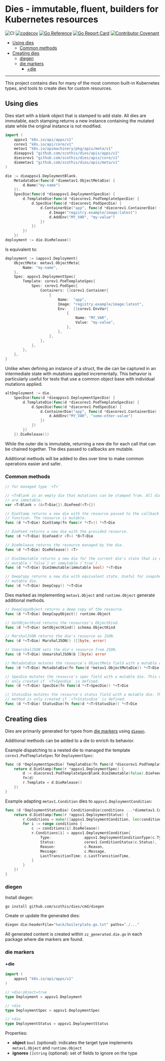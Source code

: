 # Dies - immutable, fluent, builders for Kubernetes resources <!-- omit in toc -->

![CI](https://github.com/scothis/dies/workflows/CI/badge.svg?branch=main)
[![codecov](https://codecov.io/gh/scothis/dies/branch/main/graph/badge.svg?token=vyXLcPBdV3)](https://codecov.io/gh/scothis/dies)
[![Go Reference](https://pkg.go.dev/badge/github.com/scothis/dies.svg)](https://pkg.go.dev/github.com/scothis/dies)
[![Go Report Card](https://goreportcard.com/badge/github.com/scothis/dies)](https://goreportcard.com/report/github.com/scothis/dies)
[![Contributor Covenant](https://img.shields.io/badge/Contributor%20Covenant-2.1-4baaaa.svg)](CODE_OF_CONDUCT.md)

- [Using dies](#using-dies)
	- [Common methods](#common-methods)
- [Creating dies](#creating-dies)
	- [diegen](#diegen)
	- [die markers](#die-markers)
		- [+die](#die)

---

This project contains dies for many of the most common built-in Kubernetes types, and tools to create dies for custom resources.

## Using dies

Dies start with a blank object that is stamped to add state. All dies are immutable, each stamping returns a new instance containing the mutated state while the original instance is not modified.

```go
import (
	appsv1 "k8s.io/api/apps/v1"
	corev1 "k8s.io/api/core/v1"
	metav1 "k8s.io/apimachinery/pkg/apis/meta/v1"
	dieappsv1 "github.com/scothis/dies/apis/apps/v1"
	diecorev1 "github.com/scothis/dies/apis/core/v1"
	diemetav1 "github.com/scothis/dies/apis/meta/v1"
)
```

```go
die := dieappsv1.DeploymentBlank.
	MetadataDie(func(d *diemetav1.ObjectMetaDie) {
		d.Name("my-name")
	}).
	SpecDie(func(d *dieappsv1.DeploymentSpecDie) {
		d.TemplateDie(func(d *diecorev1.PodTemplateSpecDie) {
			d.SpecDie(func(d *diecorev1.PodSpecDie) {
				d.ContainerDie("app", func(d *diecorev1.ContainerDie) {
					d.Image("registry.example/image:latest")
					d.AddEnv("MY_VAR", "my-value")
				})
			})
		})
	})
deployment := die.DieRelease()
```

Is equivalent to:

```go
deployment := &appsv1.Deployment{
	ObjectMeta: metav1.ObjectMeta{
		Name: "my-name",
	},
	Spec: appsv1.DeploymentSpec{
		Template: corev1.PodTemplateSpec{
			Spec: corev1.PodSpec{
				Containers: []corev1.Container{
					{
						Name:  "app",
						Image: "registry.example/image:latest",
						Env:   []corev1.EnvVar{
							{
								Name: "MY_VAR",
								Value: "my-value",
							},
						},
					},
				},
			},
		},
	},
}
```

Unlike when defining an instance of a struct, the die can be captured in an intermediate state with mutations applied incrementally. This behavior is particularly useful for tests that use a common object base with individual mutations applied.

```go
altDeployment := die.
	SpecDie(func(d *dieappsv1.DeploymentSpecDie) {
		d.TemplateDie(func(d *diecorev1.PodTemplateSpecDie) {
			d.SpecDie(func(d *diecorev1.PodSpecDie) {
				d.ContainerDie("app", func(d *diecorev1.ContainerDie) {
					d.AddEnv("MY_VAR", "some-other-value")
				})
			})
		})
	}).DieRelease())
```

While the outer die is immutable, returning a new die for each call that can be chained together. The dies passed to callbacks are mutable.

Additional methods will be added to dies over time to make common operations easier and safer.

### Common methods

```go
// for managed type `<T>`

// <T>Blank is an empty die that mutations can be stamped from. All die blanks
// are immutable.
var <T>Blank = (&<T>Die{}).DieFeed(<T>{})

// DieStamp returns a new die with the resource passed to the callback
// function. The resource is mutable.
func (d *<T>Die) DieStamp(fn func(r *<T>)) *<T>Die

// DieFeed returns a new die with the provided resource.
func (d *<T>Die) DieFeed(r <T>) *D<T>Die

// DieRelease returns the resource managed by the die.
func (d *<T>Die) DieRelease() <T>

// DieImmutable returns a new die for the current die's state that is either
// mutable (`false`) or immutable (`true`). 
func (d *<T>Die) DieImmutable(immutable bool) *<T>Die

// DeepCopy returns a new die with equivalent state. Useful for snapshotting a
// mutable die.
func (d *<T>Die) DeepCopy() *<T>Die
```

Dies marked as implementing `metav1.Object` and `runtime.Object`  generate
additional methods.

```go
// DeepCopyObject returns a deep copy of the resource.
func (d *<T>Die) DeepCopyObject() runtime.Object

// GetObjectKind returns the resources's ObjectKind.
func (d *<T>Die) GetObjectKind() schema.ObjectKind

// MarshalJSON returns the die's resource as JSON.
func (d *<T>Die) MarshalJSON() ([]byte, error)

// UnmarshalJSON sets the die's resource from JSON.
func (d *<T>Die) UnmarshalJSON(b []byte) error

// MetadataDie mutates the resource's ObjectMeta field with a mutable die.
func (d *<T>Die) MetadataDie(fn func(d *metav1.ObjectMetaDie)) *<T>Die

// SpecDie mutates the resource's spec field with a mutable die. This method is
// only created if `<T>SpecDie` is defined.
func (d *<T>Die) SpecDie(fn func(d *<T>SpecDie)) *<T>Die

// StatusDie mutates the resource's status field with a mutable die. This
// method is only created if `<T>StatusDie` is defined.
func (d *<T>Die) StatusDie(fn func(d *<T>StatusDie)) *<T>Die
```

## Creating dies

Dies are primarily generated for types from [die markers](#die-markers) using
[`diegen`](#diegen).

Additional methods can be added to a die to enrich its behavior.

Example dispatching to a nested die to managed the template
`corev1.PodTemplateSpec` for `DeploymentSpec`:

```go
func (d *DeploymentSpecDie) TemplateDie(fn func(d *diecorev1.PodTemplateSpecDie)) *DeploymentSpecDie {
	return d.DieStamp(func(r *appsv1.DeploymentSpec) {
		d := diecorev1.PodTemplateSpecBlank.DieImmutable(false).DieFeed(r.Template)
		fn(d)
		r.Template = d.DieRelease()
	})
}
```

Example adapting `metav1.Condition` dies to `appsv1.DeploymentCondition`:

```go
func (d *DeploymentStatusDie) ConditionsDie(conditions ...*diemetav1.ConditionDie) *DeploymentStatusDie {
	return d.DieStamp(func(r *appsv1.DeploymentStatus) {
		r.Conditions = make([]appsv1.DeploymentCondition, len(conditions))
		for i := range conditions {
			c := conditions[i].DieRelease()
			r.Conditions[i] = appsv1.DeploymentCondition{
				Type:               appsv1.DeploymentConditionType(c.Type),
				Status:             corev1.ConditionStatus(c.Status),
				Reason:             c.Reason,
				Message:            c.Message,
				LastTransitionTime: c.LastTransitionTime,
			}
		}
	})
}
```

### diegen

Install diegen:

```sg
go install github.com/scothis/dies/cmd/diegen
```

Create or update the generated dies:

```sh
diegen die:headerFile="hack/boilerplate.go.txt" paths="./..."
```

All generated content is created within `zz_generated.die.go` in each package where die markers are found.

### die markers

#### +die

```go
import (
	appsv1 "k8s.io/api/apps/v1"
)

// +die:object=true
type Deployment = appsv1.Deployment

// +die
type DeploymentSpec = appsv1.DeploymentSpec

// +die
type DeploymentStatus = appsv1.DeploymentStatus
```

Properties:
- **object** `bool` (optional): indicates the target type implements `metav1.Object` and `runtime.Object`
- **ignores** `[]string` (optional): set of fields to ignore on the type
